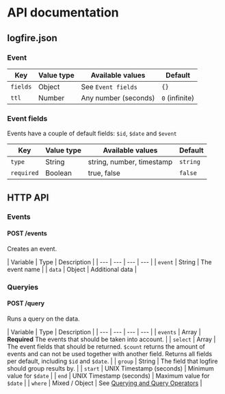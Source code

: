 # API documentation

## logfire.json

### Event

| Key | Value type | Available values | Default |
| --- | --- | --- | --- |
| `fields` | Object | See `Event fields` | `{}` |
| `ttl` | Number | Any number (seconds) | `0` (infinite) |

### Event fields

Events have a couple of default fields: `$id`, `$date` and `$event`

| Key | Value type | Available values | Default |
| --- | --- | --- | --- |
| `type` | String | string, number, timestamp | `string` |
| `required` | Boolean | true, false | `false` |


## HTTP API

### Events

#### POST /events

Creates an event.

| Variable | Type | Description |
| --- | --- | --- | --- |
| `event` | String | The event name |
| `data` | Object | Additional data |

### Queryies

#### POST /query

Runs a query on the data.

| Variable | Type | Description |
| --- | --- | --- | --- |
| `events` | Array | **Required** The events that should be taken into account. |
| `select` | Array | The event fields that should be returned. `$count` returns the amount of events and can not be used together with another field. Returns all fields per default, including `$id` and `$date`. |
| `group` | String | The field that logfire should group results by. |
| `start` | UNIX Timestamp (seconds) | Minimum value for `$date` |
| `end` | UNIX Timestamp (seconds) | Maximum value for `$date` |
| `where` | Mixed / Object | See [Querying and Query Operators](querying.md) |
